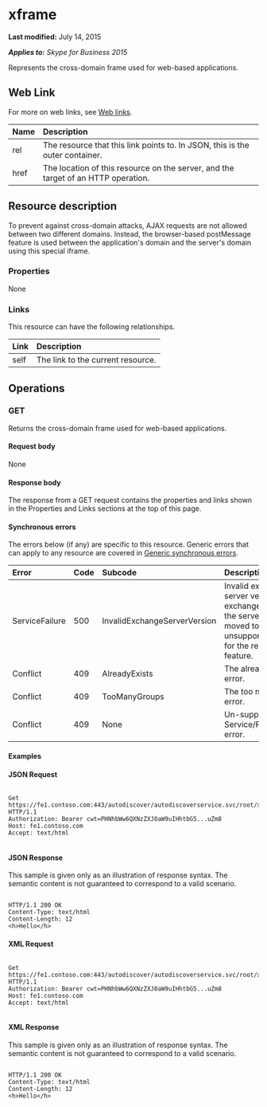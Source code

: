 
# xframe 

**Last modified:** July 14, 2015

_**Applies to:** Skype for Business 2015_

Represents the cross-domain frame used for web-based applications. 

## Web Link
<a name="sectionSection0"> </a>

For more on web links, see [Web links](WebLinks.md).



|**Name**|**Description**|
|:-----|:-----|
|rel|The resource that this link points to. In JSON, this is the outer container.|
|href|The location of this resource on the server, and the target of an HTTP operation.|

## Resource description
<a name="sectionSection1"> </a>

To prevent against cross-domain attacks, AJAX requests are not allowed between two different domains. Instead, the browser-based postMessage feature is used between the application's domain and the server's domain using this special iframe. 


### Properties

None


### Links

This resource can have the following relationships.



|**Link**|**Description**|
|:-----|:-----|
|self|The link to the current resource.|

## Operations
<a name="sectionSection2"> </a>




### GET

Returns the cross-domain frame used for web-based applications.


#### Request body

None


#### Response body

The response from a GET request contains the properties and links shown in the Properties and Links sections at the top of this page.


#### Synchronous errors

The errors below (if any) are specific to this resource. Generic errors that can apply to any resource are covered in [Generic synchronous errors](GenericSynchronousErrors.md).



|**Error**|**Code**|**Subcode**|**Description**|
|:-----|:-----|:-----|:-----|
|ServiceFailure|500|InvalidExchangeServerVersion|Invalid exchange server version.The exchange mailbox of the server might have moved to an unsupported version for the required feature.|
|Conflict|409|AlreadyExists|The already exists error.|
|Conflict|409|TooManyGroups|The too many groups error.|
|Conflict|409|None|Un-supported Service/Resource/API error.|

#### Examples




#### JSON Request


```

Get https://fe1.contoso.com:443/autodiscover/autodiscoverservice.svc/root/xframe HTTP/1.1
Authorization: Bearer cwt=PHNhbWw6QXNzZXJ0aW9uIHhtbG5...uZm8
Host: fe1.contoso.com
Accept: text/html


```


#### JSON Response

This sample is given only as an illustration of response syntax. The semantic content is not guaranteed to correspond to a valid scenario.


```

HTTP/1.1 200 OK
Content-Type: text/html
Content-Length: 12
<h>Hello</h>

```


#### XML Request


```

Get https://fe1.contoso.com:443/autodiscover/autodiscoverservice.svc/root/xframe HTTP/1.1
Authorization: Bearer cwt=PHNhbWw6QXNzZXJ0aW9uIHhtbG5...uZm8
Host: fe1.contoso.com
Accept: text/html


```


#### XML Response

This sample is given only as an illustration of response syntax. The semantic content is not guaranteed to correspond to a valid scenario.


```

HTTP/1.1 200 OK
Content-Type: text/html
Content-Length: 12
<h>Hello</h>

```

